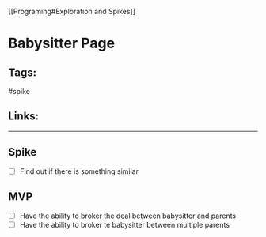 [[Programing#Exploration and Spikes]]

# Babysitter Page

## Tags:
#spike

## Links:

---
## Spike
- [ ] Find out if there is something similar

## MVP
- [ ] Have the ability to broker the deal between babysitter and parents
- [ ] Have the ability to broker te babysitter between multiple parents